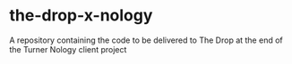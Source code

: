 # the-drop-x-nology
A repository containing the code to be delivered to The Drop at the end of the Turner Nology client project
